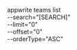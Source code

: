 appwrite teams list \
        --search="[SEARCH]" \
        --limit="0" \
        --offset="0" \
        --orderType="ASC"

